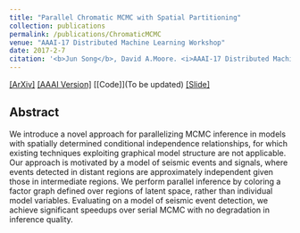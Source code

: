 ```yaml
---
title: "Parallel Chromatic MCMC with Spatial Partitioning"
collection: publications
permalink: /publications/ChromaticMCMC
venue: "AAAI-17 Distributed Machine Learning Workshop"
date: 2017-2-7
citation: '<b>Jun Song</b>, David A.Moore. <i>AAAI-17 Distributed Machine Learning Workshop</i>. '
---
```

[[ArXiv]](https://arxiv.org/abs/1612.00595) [[AAAI Version]](https://aaai.org/ocs/index.php/WS/AAAIW17/paper/view/15079) [[Code]](To be updated) [[Slide]](http://kadysongbb.github.io/files/2017-02-07-aaai-chromatic-mcmc.pdf)


## Abstract
We introduce a novel approach for parallelizing MCMC inference in models with spatially determined conditional independence relationships, for which existing techniques exploiting graphical model structure are not applicable. Our approach is motivated by a model of seismic events and signals, where events detected in distant regions are approximately independent given those in intermediate regions. We perform parallel inference by coloring a factor graph defined over regions of latent space, rather than individual model variables. Evaluating on a model of seismic event detection, we achieve significant speedups over serial MCMC with no degradation in inference quality.